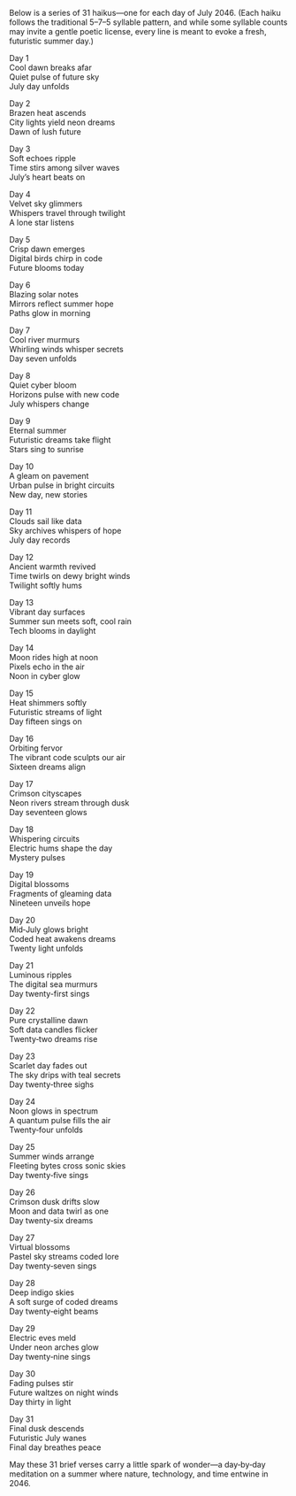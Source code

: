 Below is a series of 31 haikus—one for each day of July 2046. (Each haiku follows the traditional 5–7–5 syllable pattern, and while some syllable counts may invite a gentle poetic license, every line is meant to evoke a fresh, futuristic summer day.) 

Day 1  
Cool dawn breaks afar  
Quiet pulse of future sky  
July day unfolds  

Day 2  
Brazen heat ascends  
City lights yield neon dreams  
Dawn of lush future  

Day 3  
Soft echoes ripple  
Time stirs among silver waves  
July’s heart beats on  

Day 4  
Velvet sky glimmers  
Whispers travel through twilight  
A lone star listens  

Day 5  
Crisp dawn emerges  
Digital birds chirp in code  
Future blooms today  

Day 6  
Blazing solar notes  
Mirrors reflect summer hope  
Paths glow in morning  

Day 7  
Cool river murmurs  
Whirling winds whisper secrets  
Day seven unfolds  

Day 8  
Quiet cyber bloom  
Horizons pulse with new code  
July whispers change  

Day 9  
Eternal summer  
Futuristic dreams take flight  
Stars sing to sunrise  

Day 10  
A gleam on pavement  
Urban pulse in bright circuits  
New day, new stories  

Day 11  
Clouds sail like data  
Sky archives whispers of hope  
July day records  

Day 12  
Ancient warmth revived  
Time twirls on dewy bright winds  
Twilight softly hums  

Day 13  
Vibrant day surfaces  
Summer sun meets soft, cool rain  
Tech blooms in daylight  

Day 14  
Moon rides high at noon  
Pixels echo in the air  
Noon in cyber glow  

Day 15  
Heat shimmers softly  
Futuristic streams of light  
Day fifteen sings on  

Day 16  
Orbiting fervor  
The vibrant code sculpts our air  
Sixteen dreams align  

Day 17  
Crimson cityscapes  
Neon rivers stream through dusk  
Day seventeen glows  

Day 18  
Whispering circuits  
Electric hums shape the day  
Mystery pulses  

Day 19  
Digital blossoms  
Fragments of gleaming data  
Nineteen unveils hope  

Day 20  
Mid‑July glows bright  
Coded heat awakens dreams  
Twenty light unfolds  

Day 21  
Luminous ripples  
The digital sea murmurs  
Day twenty-first sings  

Day 22  
Pure crystalline dawn  
Soft data candles flicker  
Twenty‑two dreams rise  

Day 23  
Scarlet day fades out  
The sky drips with teal secrets  
Day twenty‑three sighs  

Day 24  
Noon glows in spectrum  
A quantum pulse fills the air  
Twenty‑four unfolds  

Day 25  
Summer winds arrange  
Fleeting bytes cross sonic skies  
Day twenty‑five sings  

Day 26  
Crimson dusk drifts slow  
Moon and data twirl as one  
Day twenty‑six dreams  

Day 27  
Virtual blossoms  
Pastel sky streams coded lore  
Day twenty‑seven sings  

Day 28  
Deep indigo skies  
A soft surge of coded dreams  
Day twenty‑eight beams  

Day 29  
Electric eves meld  
Under neon arches glow  
Day twenty‑nine sings  

Day 30  
Fading pulses stir  
Future waltzes on night winds  
Day thirty in light  

Day 31  
Final dusk descends  
Futuristic July wanes  
Final day breathes peace  

May these 31 brief verses carry a little spark of wonder—a day‐by‐day meditation on a summer where nature, technology, and time entwine in 2046.
